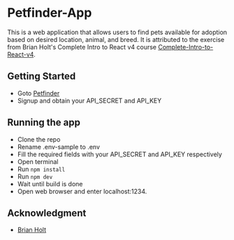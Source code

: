 # Petfinder-App
This is a web application that allows users to find pets available for adoption based on desired location, animal, and breed. It is attributed to the exercise from Brian Holt's Complete Intro to React v4 course [Complete-Intro-to-React-v4](https://frontendmasters.com/courses/complete-react-v4/). 

## Getting Started

* Goto [Petfinder](https://www.petfinder.com/)
* Signup and obtain your API_SECRET and API_KEY

## Running the app

* Clone the repo
* Rename .env-sample to .env
* Fill the required fields with your API_SECRET and API_KEY respectively
* Open terminal
* Run ``npm install``
* Run ``npm dev``
* Wait until build is done
* Open web browser and enter localhost:1234.

## Acknowledgment

* [Brian Holt](https://github.com/btholt)
